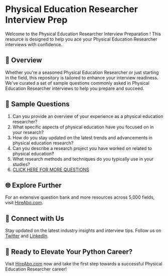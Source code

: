 # Physical Education Researcher Interview Prep

Welcome to the Physical Education Researcher Interview Preparation ! This resource is designed to help you ace your Physical Education Researcher interviews with confidence.

## 🚀 Overview

Whether you're a seasoned Physical Education Researcher or just starting in the field, this repository is tailored to enhance your interview readiness. We've curated a set of sample questions commonly asked in Physical Education Researcher interviews to help you prepare and succeed.

## 📝 Sample Questions

1. Can you provide an overview of your experience as a physical education researcher?
2. What specific aspects of physical education have you focused on in your research?
3. How do you stay updated on the latest trends and advancements in physical education research?
4. Can you describe a research project you have worked on related to physical education?
5. What research methods and techniques do you typically use in your studies?
6. [CLICK HERE FOR MORE QUESTIONS](https://hireabo.com/job/15_4_17/Physical%20Education%20Researcher)

## 🌐 Explore Further

For an extensive question bank and more resources across 5,000 fields, visit [HireAbo.com](https://www.hireabo.com).

## 📱 Connect with Us

Stay updated on the latest industry insights and interview tips. Follow us on [Twitter](https://twitter.com/hireabo) and [LinkedIn](https://www.linkedin.com/in/hire-abo-3609972a8/).

## 🚀 Ready to Elevate Your Python Career?

Visit [HireAbo.com](https://www.hireabo.com) now and take the first step towards a successful Physical Education Researcher career!